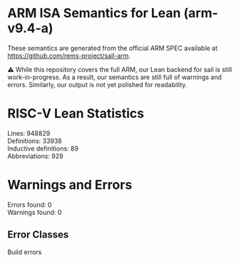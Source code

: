 # ARM ISA Semantics for Lean (arm-v9.4-a)

These semantics are generated from the official ARM SPEC available at
https://github.com/rems-project/sail-arm.

⚠️ While this repository covers the full ARM, our Lean backend for sail
is still work-in-progress. As a result, our semantics are still full of warnings
and errors. Similarly, our output is not yet polished for readability.
# RISC-V Lean Statistics

Lines: 948829  
Definitions: 33938  
Inductive definitions: 89  
Abbreviations: 929  

# Warnings and Errors

Errors found: 0  
Warnings found: 0  

## Error Classes

Build errors
